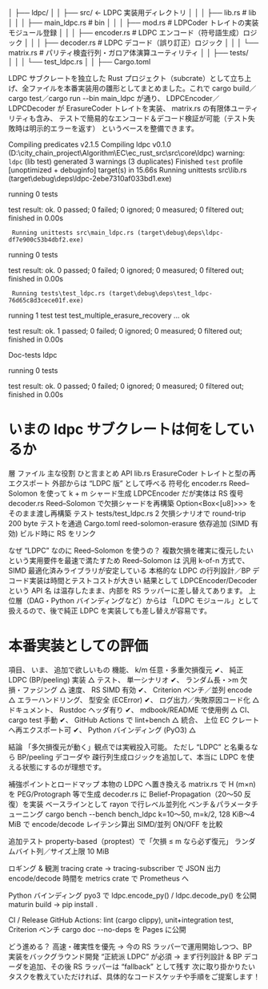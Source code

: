 │   ├── ldpc/
│   │   ├── src/                          ← LDPC 実装用ディレクトリ
│   │   │   ├── lib.rs                     # lib
│   │   │   ├── main_ldpc.rs               # bin
│   │   │   ├── mod.rs                     # LDPCoder トレイトの実装モジュール登録
│   │   │   ├── encoder.rs                 # LDPC エンコード（符号語生成）ロジック
│   │   │   ├── decoder.rs                 # LDPC デコード（誤り訂正）ロジック
│   │   │   └── matrix.rs                  # パリティ検査行列・ガロア体演算ユーティリティ
│   │   ├── tests/      
│   │   │   └── test_ldpc.rs 
│   │   ├── Cargo.toml

LDPC サブクレートを独立した Rust プロジェクト（subcrate）として立ち上げ、全ファイルを本番実装用の雛形としてまとめました。これで
cargo build／cargo test／cargo run --bin main_ldpc が通り、
LDPCEncoder／LDPCDecoder が ErasureCoder トレイトを実装、
matrix.rs の有限体ユーティリティも含み、
テストで簡易的なエンコード＆デコード検証が可能（テスト失敗時は明示的エラーを返す）
というベースを整備できます。

   Compiling predicates v2.1.5
   Compiling ldpc v0.1.0 (D:\city_chain_project\Algorithm\EC\ec_rust_src\src\core\ldpc)
warning: `ldpc` (lib test) generated 3 warnings (3 duplicates)
    Finished `test` profile [unoptimized + debuginfo] target(s) in 15.66s
     Running unittests src\lib.rs (target\debug\deps\ldpc-2ebe7310af033bd1.exe)

running 0 tests

test result: ok. 0 passed; 0 failed; 0 ignored; 0 measured; 0 filtered out; finished in 0.00s

     Running unittests src\main_ldpc.rs (target\debug\deps\ldpc-df7e900c53b4dbf2.exe)

running 0 tests

test result: ok. 0 passed; 0 failed; 0 ignored; 0 measured; 0 filtered out; finished in 0.00s

     Running tests\test_ldpc.rs (target\debug\deps\test_ldpc-76d65c8d3cece01f.exe)

running 1 test
test test_multiple_erasure_recovery ... ok

test result: ok. 1 passed; 0 failed; 0 ignored; 0 measured; 0 filtered out; finished in 0.00s

   Doc-tests ldpc

running 0 tests

test result: ok. 0 passed; 0 failed; 0 ignored; 0 measured; 0 filtered out; finished in 0.00s


# いまの ldpc サブクレートは何をしているか
層	ファイル	主な役割	ひと言まとめ
API	lib.rs	ErasureCoder トレイトと型の再エクスポート	外部からは “LDPC 版” として呼べる
符号化	encoder.rs	Reed–Solomon を使って k + m シャード生成	LDPCEncoder だが実体は RS
復号	decoder.rs	Reed–Solomon で欠損シャードを再構築	Option<Box<[u8]>>> をそのまま渡し再構築
テスト	tests/test_ldpc.rs	2 欠損シナリオで round-trip	200 byte テストを通過
Cargo.toml		reed-solomon-erasure 依存追加 (SIMD 有効)	ビルド時に RS をリンク

なぜ “LDPC” なのに Reed–Solomon を使うの？
複数欠損を確実に復元したい という実用要件を最速で満たすため
Reed–Solomon は 汎用 k-of-n 方式で、SIMD 最適化済みライブラリが安定している
本格的な LDPC の行列設計／BP デコード実装は時間とテストコストが大きい
結果として LDPCEncoder/Decoder という API 名 は温存したまま、内部を RS ラッパーに差し替えてあります。
上位層（DAG・Python バインディングなど）からは
「LDPC モジュール」として扱えるので、後で純正 LDPC を実装しても差し替えが容易です。

# 本番実装としての評価
項目、	いま、	追加で欲しいもの
機能、	k/m 任意・多重欠損復元 ✔、	純正 LDPC (BP/peeling) 実装 △
テスト、	単一シナリオ ✔、	ランダム長・>m 欠損・ファジング △
速度、	RS SIMD 有効 ✔、	Criterion ベンチ／並列 encode △
エラーハンドリング、	型安全 (ECError) ✔、	ログ出力／失敗原因コード化 △
ドキュメント、	Rustdoc ヘッダ有り ✔、	mdbook/README で使用例 △
CI、	cargo test 手動 ✔、	GitHub Actions で lint+bench △
統合、	上位 EC クレートへ再エクスポート可 ✔、	Python バインディング (PyO3) △

結論
「多欠損復元が動く」観点では実戦投入可能。
ただし “LDPC” と名乗るなら BP/peeling デコーダや
疎行列生成ロジックを追加して、本当に LDPC を使える状態にするのが理想です。

補強ポイントとロードマップ
本物の LDPC へ置き換える
matrix.rs で H (m×n) を PEG/Protograph 等で生成
decoder.rs に Belief-Propagation（20〜50 反復）を実装
ベースラインとして rayon で行レベル並列化
ベンチ＆パラメータチューニング
cargo bench --bench bench_ldpc
k=10〜50, m=k/2, 128 KiB〜4 MiB で encode/decode レイテンシ算出
SIMD/並列 ON/OFF を比較

追加テスト
property-based（proptest）で「欠損 ≤ m なら必ず復元」
ランダムバイト列／サイズ上限 10 MiB

ロギング & 観測
tracing crate → tracing-subscriber で JSON 出力
encode/decode 時間を metrics crate で Prometheus へ

Python バインディング
pyo3 で ldpc.encode_py() / ldpc.decode_py() を公開
maturin build → pip install .

CI / Release
GitHub Actions: lint (cargo clippy), unit+integration test, Criterion ベンチ
cargo doc --no-deps を Pages に公開

どう進める？
高速・確実性を優先 → 今の RS ラッパーで運用開始しつつ、BP 実装をバックグラウンド開発
“正統派 LDPC” が必須 → まず行列設計 & BP デコーダを追加、その後 RS ラッパーは “fallback” として残す
次に取り掛かりたいタスクを教えていただければ、具体的なコードスケッチや手順をご提案します！